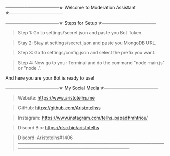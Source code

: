                                     
─────────────────✯ Welcome to Moderation Assistant ✯─────────────────

─────────────────✯ Steps for Setup ✯─────────────────
> Step 1: Go to settings/secret.json and paste you Bot Token.

> Stay 2: Stay at settings/secret.json and paste you MongoDB URL.

> Step 3: Go to settings/config.json and select the prefix you want.

> Step 4: Now go to your Terminal and do the command "node main.js" or "node .".

And here you are your Bot is ready to use!

─────────────────✯ My Social Media ✯─────────────────
> Website: https://www.aristotelhs.me

> GitHub: https://github.com/Aristotelhss

> Instagram: https://www.instagram.com/telhs_papadhmhtriou/

> Discord Bio: https://dsc.bio/aristotelhs

> Discord: Aristotelhs#1406
─────────────────────────────────────────────────────────────────────────────────
